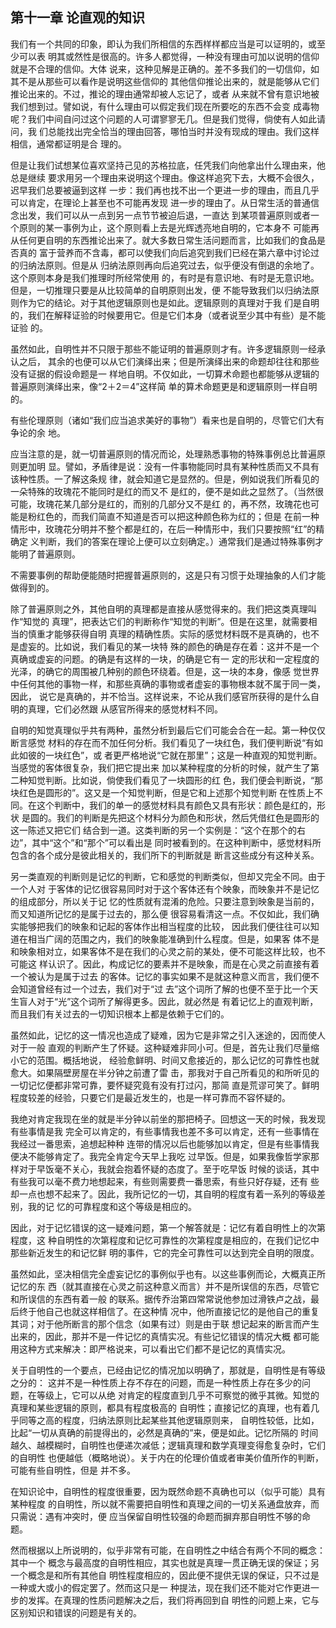 ## 第十一章 论直观的知识

我们有一个共同的印象，即认为我们所相信的东西样样都应当是可以证明的，或至少可以表
明其或然性是很高的。许多人都觉得，一种没有理由可加以说明的信仰就是不合理的信仰。大体
说来，这种见解是正确的。差不多我们的一切信仰，如其不是从那些可以看作是说明这些信仰的
其他信仰推论出来的，就是能够从它们推论出来的。不过，推论的理由通常却被人忘记了，或者
从来就不曾有意识地被我们想到过。譬如说，有什么理由可以假定我们现在所要吃的东西不会变
成毒物呢？我们中间自问过这个问题的人可谓寥寥无几。但是我们觉得，倘使有人如此请问，我
们总能找出完全恰当的理由回答，哪怕当时并没有现成的理由。我们这样相信，通常都证明是合
理的。

但是让我们试想某位喜欢坚持己见的苏格拉底，任凭我们向他拿出什么理由来，他总是继续
要求用另一个理由来说明这个理由。像这样追究下去，大概不会很久，迟早我们总要被逼到这样
一步：我们再也找不出一个更进一步的理由，而且几乎可以肯定，在理论上甚至也不可能再发现
进一步的理由了。从日常生活的普通信念出发，我们可以从一点到另一点节节被迫后退，一直达
到某项普遍原则或者一个原则的某一事例为止，这个原则看上去是光辉透亮地自明的，它本身不
可能再从任何更自明的东西推论出来了。就大多数日常生活问题而言，比如我们的食品是否真的
富于营养而不含毒，都可以使我们向后追究到我们已经在第六章中讨论过的归纳法原则。但是从
归纳法原则再向后追究过去，似乎便没有倒退的余地了。这个原则本身是我们推理时所经常使用
的，有时是有意识地、有时是无意识地。但是，一切推理只要是从比较简单的自明原则出发，便
不能导致我们以归纳法原则作为它的结论。对于其他逻辑原则也是如此。逻辑原则的真理对于我
们是自明的，我们在解释证验的时候要用它。但是它们本身（或者说至少其中有些）是不能证验
的。

虽然如此，自明性并不只限于那些不能证明的普遍原则才有。许多逻辑原则一经承认之后，
其余的也便可以从它们演绎出来；但是所演绎出来的命题却往往和那些没有证据的假设命题是一
样地自明。不仅如此，一切算术命题也都能够从逻辑的普遍原则演绎出来，像“2＋2＝4”这样简
单的算术命题更是和逻辑原则一样自明的。

有些伦理原则（诸如“我们应当追求美好的事物”）看来也是自明的，尽管它们大有争论的余
地。

应当注意的是，就一切普遍原则的情况而论，处理熟悉事物的特殊事例总比普遍原则更加明
显。譬如，矛盾律是说：没有一件事物能同时具有某种性质而又不具有该种性质。一了解这条规
律，就会知道它是显然的。但是，例如说我们所看见的一朵特殊的玫瑰花不能同时是红的而又不
是红的，便不是如此之显然了。（当然很可能，玫瑰花某几部分是红的，而别的几部分又不是红
的，再不然，玫瑰花也可能是粉红色的，而我们简直不知道是否可以把这种颜色称为红的；但是
在前一种情形中，玫瑰花分明并不整个都是红的，在后一种情形中，我们只要按照“红”的精确定
义判断，我们的答案在理论上便可以立刻确定。）通常我们是通过特殊事例才能明了普遍原则。

不需要事例的帮助便能随时把握普遍原则的，这是只有习惯于处理抽象的人们才能做得到的。

除了普遍原则之外，其他自明的真理都是直接从感觉得来的。我们把这类真理叫作“知觉的
真理”，把表达它们的判断称作“知觉的判断”。但是在这里，就需要相当的慎重才能够获得自明
真理的精确性质。实际的感觉材料既不是真确的，也不是虚妄的。比如说，我们看见的某一块特
殊的颜色的确是存在着：这并不是一个真确或虚妄的问题。的确是有这样的一块，的确是它有一
定的形状和一定程度的光泽，的确它的周围被几种别的颜色环绕着。但是，这一块的本身，像感
觉世界中任何其他的事物一样，和那些真确的事物或者虚妄的事物根本就不属于同一类，因此，
说它是真确的，并不恰当。这样说来，不论从我们感官所获得的是什么自明的真理，它们必然跟
从感官所得来的感觉材料不同。

自明的知觉真理似乎共有两种，虽然分析到最后它们可能会合在一起。第一种仅仅断言感觉
材料的存在而不加任何分析。我们看见了一块红色，我们便判断说“有如此如彼的一块红色”，或
者更严格地说“它就在那里”；这是一种直观的知觉判断。当感觉的客体很复杂，我们把它提出来
加以某种程度的分析的时候，就产生了第二种知觉判断。比如说，倘使我们看见了一块圆形的红
色，我们便会判断说，“那块红色是圆形的”。这又是一个知觉判断，但是它和上述那个知觉判断
在性质上不同。在这个判断中，我们的单一的感觉材料具有颜色又具有形状：颜色是红的，形状
是圆的。我们的判断是先把这个材料分为颜色和形状，然后凭借红色是圆形的这一陈述又把它们
结合到一道。这类判断的另一个实例是：“这个在那个的右边”，其中“这个”和“那个”可以看出是
同时被看到的。在这种判断中，感觉材料所包含的各个成分是彼此相关的，我们所下的判断就是
断言这些成分有这种关系。

另一类直观的判断则是记忆的判断，它和感觉的判断类似，但却又完全不同。由于一个人对
于客体的记忆很容易同时对于这个客体还有个映象，而映象并不是记忆的组成部分，所以关于记
忆的性质就有混淆的危险。只要注意到映象是当前的，而又知道所记忆的是属于过去的，那么便
很容易看清这一点。不仅如此，我们确实能够把我们的映象和记起的客体作出相当程度的比较，
因此我们便往往可以知道在相当广阔的范围之内，我们的映象能准确到什么程度。但是，如果客
体不是和映象相对立，如果客体不是在我们的心灵之前的某处，便不可能这样比较，也不可能这
样认识了。因此，构成记忆的要素并不是映象，而是在心灵之前直接有着一个被认为是属于过去
的客体。记忆的事实如果不是就这种意义而言，我们便不会知道曾经有过一个过去，我们对于“过
去”这个词所了解的也便不至于比一个天生盲人对于“光”这个词所了解得更多。因此，就必然是
有着记忆上的直观判断，而且我们有关过去的一切知识根本上都是依赖于它们的。

虽然如此，记忆的这一情况也造成了疑难，因为它是非常之引入迷途的，因而使人对于一般
直观的判断产生了怀疑。这种疑难非同小可。但是，首先让我们尽量缩小它的范围。概括地说，
经验愈鲜明、时间又愈接近的，那么记忆的可靠性也就愈大。如果隔壁房屋在半分钟之前遭了雷
击，那我对于自己所看见的和所听见的一切记忆便都非常可靠，要怀疑究竟有没有打过闪，那简
直是荒谬可笑了。鲜明程度较差的经验，只要它们是最近发生的，也是一样可靠而不容怀疑的。

我绝对肯定我现在坐的就是半分钟以前坐的那把椅子。回想这一天的时候，我发现有些事情是我
完全可以肯定的，有些事情我也差不多可以肯定，还有一些事情在我经过一番思索，追想起种种
连带的情况以后也能够加以肯定，但是有些事情我便决不能够肯定了。我完全肯定今天早上我吃
过早饭。但是，如果我像哲学家那样对于早饭毫不关心，我就会抱着怀疑的态度了。至于吃早饭
时候的谈话，其中有些我可以毫不费力地想起来，有些则需要费一番思索，有些只好存疑，还有
些却一点也想不起来了。因此，我所记忆的一切，其自明的程度有着一系列的等级差别，我的记
忆的可靠程度和这个等级是相应的。

因此，对于记忆错误的这一疑难问题，第一个解答就是：记忆有着自明性上的次第程度，这
种自明性的次第程度和记忆可靠性的次第程度是相应的，在我们记忆中那些新近发生的和记忆鲜
明的事件，它的完全可靠性可以达到完全自明的限度。

虽然如此，坚决相信完全虚妄记忆的事例似乎也有。以这些事例而论，大概真正所记忆的东
西（就其直接在心灵之前这种意义而言）并不是所误信的东西，尽管它和所误信的东西有着一般
的联系。据传乔治第四常常说他参加过滑铁卢之战，最后终于他自己也就这样相信了。在这种情
况中，他所直接记忆的是他自己的重复其词；对于他所断言的那个信念（如果有过）则是由于联
想记起来的断言而产生出来的，因此，那并不是一件记忆的真情实况。有些记忆错误的情况大概
都可能用这种方式来解决：即严格说来，可以看出它们都不是记忆的真情实况。

关于自明性的一个要点，已经由记忆的情况加以明确了，那就是，自明性是有等级之分的：
这并不是一种性质上存不存在的问题，而是一种性质上存在多少的问题，在等级上，它可以从绝
对肯定的程度直到几乎不可察觉的微乎其微。知觉的真理和某些逻辑的原则，都具有程度极高的
自明性；直接记忆的真理，也有着几乎同等之高的程度，归纳法原则比起某些其他逻辑原则来，
自明性较低，比如，比起“一切从真确的前提得出的，必然是真确的”来，便是如此。记忆所隔的
时间越久、越模糊时，自明性也便递次减低；逻辑真理和数学真理变得愈复杂时，它们的自明性
也便越低（概略地说）。关于内在的伦理价值或者审美价值所作的判断，可能有些自明性，但是
并不多。

在知识论中，自明性的程度很重要，因为既然命题不真确也可以（似乎可能）具有某种程度
的自明性，所以就不需要把自明性和真理之间的一切关系通盘放弃，而只需说：遇有冲突时，便
应当保留自明性较强的命题而摒弃那自明性不够的命题。

然而根据以上所说明的，似乎非常有可能，在自明性之中结合有两个不同的概念：其中一个
概念与最高度的自明性相应，其实也就是真理一贯正确无误的保证；另一个概念是和所有其他自
明性程度相应的，因此便不提供无误的保证，只不过是一种或大或小的假定罢了。然而这只是一
种提法，现在我们还不能对它作更进一步的发挥。在真理的性质问题解决之后，我们将再回到自
明性的问题上来，它与区别知识和错误的问题是有关的。



